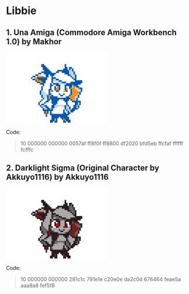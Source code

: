 # Libbie

## 1. Una Amiga (Commodore Amiga Workbench 1.0) by Makhor

![Palette1](https://github.com/Makhor/PCOCustomPaletteRepo/blob/main/Characters/Libbie/Palette1.png?raw=true)

Code:
> 10 000000 000000 0057af ff8f0f ff8800 df2020 bfd5eb ffcfaf ffffff fcfffc

## 2. Darklight Sigma (Original Character by Akkuyo1116) by Akkuyo1116

![Palette2](https://github.com/Makhor/PCOCustomPaletteRepo/blob/main/Characters/Libbie/Palette2.png?raw=true)

Code:

> 10 000000 000000 281c1c 791e1e c20e0e da2c0d 676464 feae5a aaa8a8 fef5f8